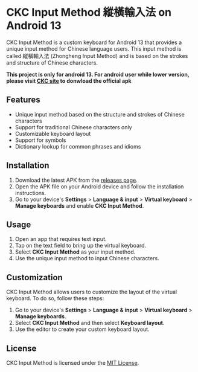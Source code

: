 # CKC Input Method 縱橫輸入法 on Android 13

CKC Input Method is a custom keyboard for Android 13 that provides a unique input method for Chinese language users. This input method is called 縱橫輸入法 (Zhongheng Input Method) and is based on the strokes and structure of Chinese characters.

**This project is only for android 13. For android user while lower version, please visit [CKC site](http://www.ckcsys.com/download/index_mp.html) to donwload the official apk**

## Features

- Unique input method based on the structure and strokes of Chinese characters
- Support for traditional Chinese characters only
- Customizable keyboard layout
- Support for symbols
- Dictionary lookup for common phrases and idioms

## Installation

1. Download the latest APK from the [releases page](https://github.com/lonixchu-hk/CkcInputMethod-Android13/releases/).
2. Open the APK file on your Android device and follow the installation instructions.
3. Go to your device's **Settings** > **Language & input** > **Virtual keyboard** > **Manage keyboards** and enable **CKC Input Method**.

## Usage

1. Open an app that requires text input.
2. Tap on the text field to bring up the virtual keyboard.
3. Select **CKC Input Method** as your input method.
4. Use the unique input method to input Chinese characters.

## Customization

CKC Input Method allows users to customize the layout of the virtual keyboard. To do so, follow these steps:

1. Go to your device's **Settings** > **Language & input** > **Virtual keyboard** > **Manage keyboards**.
2. Select **CKC Input Method** and then select **Keyboard layout**.
3. Use the editor to create your custom keyboard layout.

## License

CKC Input Method is licensed under the [MIT License](https://opensource.org/licenses/MIT).
